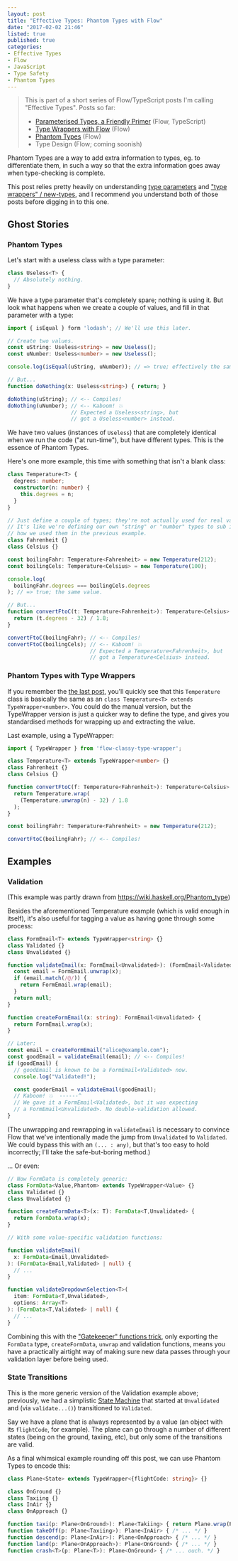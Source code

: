 ```yaml
---
layout: post
title: "Effective Types: Phantom Types with Flow"
date: "2017-02-02 21:46"
listed: true
published: true
categories:
- Effective Types
- Flow
- JavaScript
- Type Safety
- Phantom Types
---
```


> This is part of a short series of Flow/TypeScript posts I'm calling "Effective Types". Posts so far:
>
> * [Parameterised Types, a Friendly Primer](/blog/2017/01/effective-types-a-parameterised-type-primer-flow/) (Flow, TypeScript)
> * [Type Wrappers with Flow](/blog/2017/01/effective-types-type-wrappers-with-flow/) (Flow)
> * [Phantom Types](/blog/2017/02/effective-types-phantom-types-with-flow.markdown) (Flow)
> * Type Design (Flow; coming soonish)

Phantom Types are a way to add extra information to types, eg. to differentiate them, in such a way so that the extra information goes away when type-checking is complete.

This post relies pretty heavily on understanding [type parameters](/blog/2017/01/effective-types-a-parameterised-type-primer-flow/) and ["type wrappers" / new-types](/blog/2017/01/effective-types-type-wrappers-with-flow/), and I recommend you understand both of those posts before digging in to this one.


## Ghost Stories

### Phantom Types

Let's start with a useless class with a type parameter:

```ts
class Useless<T> {
  // Absolutely nothing.
}
```

We have a type parameter that's completely spare; nothing is using it. But look what happens when we create a couple of values, and fill in that parameter with a type:

```ts
import { isEqual } form 'lodash'; // We'll use this later.

// Create two values.
const uString: Useless<string> = new Useless();
const uNumber: Useless<number> = new Useless();

console.log(isEqual(uString, uNumber)); // => true; effectively the same, value-wise.

// But...
function doNothing(x: Useless<string>) { return; }

doNothing(uString); // <-- Compiles!
doNothing(uNumber); // <-- Kaboom! 💥
                    // Expected a Useless<string>, but
                    // got a Useless<number> instead.
```

We have two values (instances of `Useless`) that are completely identical when we run the code ("at run-time"), but have different types. This is the essence of Phantom Types.

Here's one more example, this time with something that isn't a blank class:

```ts
class Temperature<T> {
  degrees: number;
  constructor(n: number) {
    this.degrees = n;
  }
}

// Just define a couple of types; they're not actually used for real values.
// It's like we're defining our own "string" or "number" types to sub in, like
// how we used them in the previous example.
class Fahrenheit {}
class Celsius {}

const boilingFahr: Temperature<Fahrenheit> = new Temperature(212);
const boilingCels: Temperature<Celsius> = new Temperature(100);

console.log(
  boilingFahr.degrees === boilingCels.degrees
); // => true; the same value.

// But...
function convertFtoC(t: Temperature<Fahrenheit>): Temperature<Celsius> {
  return (t.degrees - 32) / 1.8;
}

convertFtoC(boilingFahr); // <-- Compiles!
convertFtoC(boilingCels); // <-- Kaboom! 💥
                          // Expected a Temperature<Fahrenheit>, but
                          // got a Temperature<Celsius> instead.

```


### Phantom Types with Type Wrappers

If you remember the [the last post](/blog/2017/01/effective-types-type-wrappers-with-flow/), you'll quickly see that this `Temperature` class is basically the same as an `class Temperature<T> extends TypeWrapper<number>`. You could do the manual version, but the TypeWrapper version is just a quicker way to define the type, and gives you standardised methods for wrapping up and extracting the value.

Last example, using a TypeWrapper:

```ts
import { TypeWrapper } from 'flow-classy-type-wrapper';

class Temperature<T> extends TypeWrapper<number> {}
class Fahrenheit {}
class Celsius {}

function convertFtoC(f: Temperature<Fahrenheit>): Temperature<Celsius> {
  return Temperature.wrap(
    (Temperature.unwrap(n) - 32) / 1.8
  );
}

const boilingFahr: Temperature<Fahrenheit> = new Temperature(212);

convertFtoC(boilingFahr); // <-- Compiles!
```


## Examples

### Validation

(This example was partly drawn from https://wiki.haskell.org/Phantom_type)

Besides the aforementioned Temperature example (which is valid enough in itself), it's also useful for tagging a value as having gone through some process:

```ts
class FormEmail<T> extends TypeWrapper<string> {}
class Validated {}
class Unvalidated {}

function validateEmail(x: FormEmail<Unvalidated>): (FormEmail<Validated> | null) {
  const email = FormEmail.unwrap(x);
  if (email.match(/@/)) {
    return FormEmail.wrap(email);
  }
  return null;
}

function createFormEmail(x: string): FormEmail<Unvalidated> {
  return FormEmail.wrap(x);
}

// Later:
const email = createFormEmail("alice@example.com"); 
const goodEmail = validateEmail(email); // <-- Compiles!
if (goodEmail) {
  // goodEmail is known to be a FormEmail<Validated> now.
  console.log("Validated!");

  const gooderEmail = validateEmail(goodEmail);
  // Kaboom! 💥  ------^
  // We gave it a FormEmail<Validated>, but it was expecting
  // a FormEmail<Unvalidated>. No double-validation allowed.
}
```

(The unwrapping and rewrapping in `validateEmail` is necessary to convince Flow that we've intentionally made the jump from `Unvalidated` to `Validated`. We could bypass this with an `(... : any)`, but that's too easy to hold incorrectly; I'll take the safe-but-boring method.)

... Or even:

```ts
// Now FormData is completely generic:
class FormData<Value,Phantom> extends TypeWrapper<Value> {}
class Validated {}
class Unvalidated {}

function createFormData<T>(x: T): FormData<T,Unvalidated> {
  return FormData.wrap(x);
}

// With some value-specific validation functions:

function validateEmail(
  x: FormData<Email,Unvalidated>
): (FormData<Email,Validated> | null) {
  // ...
}

function validateDropdownSelection<T>(
  item: FormData<T,Unvalidated>,
  options: Array<T>
): (FormData<T,Validated> | null) {
  // ...
}
```

Combining this with the ["Gatekeeper" functions trick](/blog/2017/01/effective-types-type-wrappers-with-flow/#gatekeeper-functions), only exporting the `FormData` type, `createFormData`, `unwrap` and validation functions, means you have a practically airtight way of making sure new data passes through your validation layer before being used.


### State Transitions

This is the more generic version of the Validation example above; previously, we had a simplistic [State Machine](https://www.youtube.com/watch?v=hJIST1cEf6A) that started at `Unvalidated` and (via `validate...()`) transitioned to `Validated`.

Say we have a plane that is always represented by a value (an object with its `flightCode`, for example). The plane can go through a number of different states (being on the ground, taxiing, etc), but only some of the transitions are valid.

As a final whimsical example rounding off this post, we can use Phantom Types to encode this:

```ts
class Plane<State> extends TypeWrapper<{flightCode: string}> {}

class OnGround {}
class Taxiing {}
class InAir {}
class OnApproach {}

function taxi(p: Plane<OnGround>): Plane<Takiing> { return Plane.wrap(Plane.unwrap(p)); }
function takeOff(p: Plane<Taxiing>): Plane<InAir> { /* ... */ }
function descend(p: Plane<InAir>): Plane<OnApproach> { /* ... */ }
function land(p: Plane<OnApproach>): Plane<OnGround> { /* ... */ }
function crash<T>(p: Plane<T>): Plane<OnGround> { /* ... ouch. */ }
```


